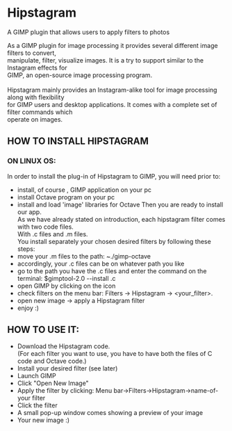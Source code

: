# Hipstagram
A GIMP plugin that allows users to apply filters to photos

As a GIMP plugin for image processing it provides several different image filters to convert, <br>
manipulate, filter, visualize images. It is a try to support similar to the Instagram effects for  <br>
GIMP, an open-source image processing program. <br>
<br>
Hipstagram mainly provides an Instagram-alike tool for image processing along with flexibility <br>
for GIMP users and desktop applications. It comes with a complete set of filter commands which  <br>
operate on images.<br>

## HOW TO INSTALL HIPSTAGRAM
### ON LINUX OS:
In order to install the plug-in of Hipstagram to GIMP, you will need prior to:<br>
-   install, of course , GIMP application on your pc
-   install Octave program on your pc
-   install and load 'image' libraries for Octave
Then you are ready to install our app.<br>
As we have already stated on introduction, each hipstagram filter comes with two code files. <br>
With .c files and .m files.<br>
You install separately your chosen desired filters by following these steps:<br>
-   move your .m files to the path:  ~./gimp-octave
-   accordingly, your .c files can be on whatever path you like
-   go to the path you have the .c files and enter the command on the terminal:
   $gimptool-2.0 --install <filtername>.c
-   open GIMP by clicking on the icon
-   check filters on the menu bar:
Filters -> Ηipstagram -> <your_filter>.
-   open new image -> apply a Hipstagram filter
-   enjoy :)

## HOW TO USE IT:

- Download the Hipstagram code. <br>
  (For each filter you want to use, you have to have both the files of C code and Octave code.)
- Install your desired filter (see later)
- Launch GIMP
- Click "Open New Image"
- Apply the filter by clicking: Menu bar->Filters->Hipstagram->name-of-your filter 
- Click the filter
- A small pop-up window comes showing a preview of your image 
- Your new image :)

